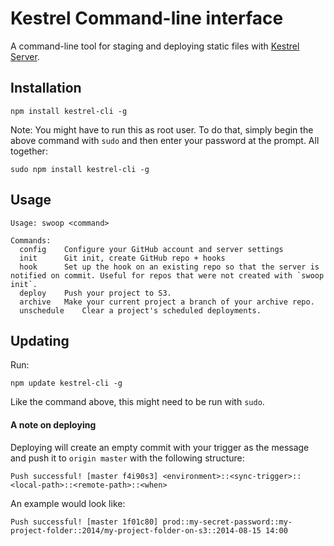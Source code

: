 Kestrel Command-line interface
========
A command-line tool for staging and deploying static files with [Kestrel Server](https://github.com/mhkeller/kestrel).

## Installation

````
npm install kestrel-cli -g
````

Note: You might have to run this as root user. To do that, simply begin the above command with `sudo` and then enter your password at the prompt. All together:

````
sudo npm install kestrel-cli -g
````

## Usage

````
Usage: swoop <command>

Commands:
  config	Configure your GitHub account and server settings
  init		Git init, create GitHub repo + hooks
  hook		Set up the hook on an existing repo so that the server is notified on commit. Useful for repos that were not created with `swoop init`.
  deploy	Push your project to S3.
  archive	Make your current project a branch of your archive repo.
  unschedule	Clear a project's scheduled deployments.
````

## Updating

Run:

````
npm update kestrel-cli -g
````

Like the command above, this might need to be run with `sudo`.

#### A note on deploying

Deploying will create an empty commit with your trigger as the message and push it to `origin master` with the following structure:

````
Push successful! [master f4i90s3] <environment>::<sync-trigger>::<local-path>::<remote-path>::<when>
````

An example would look like:

````
Push successful! [master 1f01c80] prod::my-secret-password::my-project-folder::2014/my-project-folder-on-s3::2014-08-15 14:00
````

